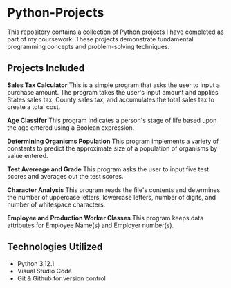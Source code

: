 # Python-Projects
This repository contains a collection of Python projects I have completed as part of my coursework. These projects demonstrate fundamental programming concepts and problem-solving techniques. 

## Projects Included

**Sales Tax Calculator**
This is a simple program that asks the user to input a purchase amount. The program takes the user's input amount and applies States sales tax, County sales tax, and accumulates the total sales tax to create a total cost. 

**Age Classifer**
This program indicates a person's stage of life based upon the age entered using a Boolean expression. 

**Determining Organisms Population**
This program implements a variety of constants to predict the approximate size of a population of organisms by value entered. 

**Test Avereage and Grade**
This program asks the user to input five test scores and averages out the test scores.

**Character Analysis**
This program reads the file's contents and determines the number of uppercase letters, lowercase letters, number of digits, and number of whitespace characters.

**Employee and Production Worker Classes**
This program keeps data attributes for Employee Name(s) and Employer number(s).

## Technologies Utilized
- Python 3.12.1
- Visual Studio Code
- Git & Github for version control


